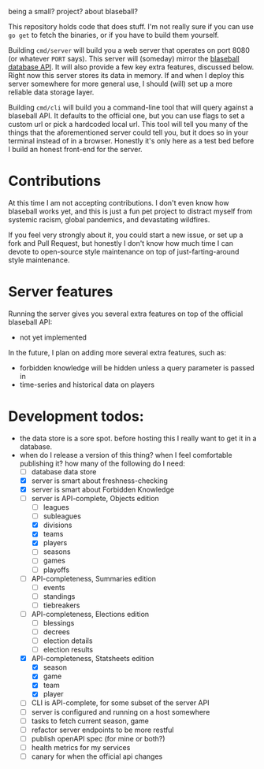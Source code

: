 being a small? project? about blaseball?

This repository holds code that does stuff. I'm not really sure if you can use
`go get` to fetch the binaries, or if you have to build them yourself.

Building `cmd/server` will build you a web server that operates on port 8080
(or whatever `PORT` says). This server will (someday) mirror the
[blaseball database API](https://github.com/Society-for-Internet-Blaseball-Research/blaseball-api-spec). It will also
provide a few key extra features, discussed below. Right now this server stores
its data in memory. If and when I deploy this server somewhere for more general
use, I should (will) set up a more reliable data storage layer.

Building `cmd/cli` will build you a command-line tool that will query against
a blaseball API. It defaults to the official one, but you can use flags to set
a custom url or pick a hardcoded local url. This tool will tell you many of
the things that the aforementioned server could tell you, but it does so in
your terminal instead of in a browser. Honestly it's only here as a test bed
before I build an honest front-end for the server.

# Contributions

At this time I am not accepting contributions. I don't even know how blaseball
works yet, and this is just a fun pet project to distract myself from systemic
racism, global pandemics, and devastating wildfires.

If you feel very strongly about it, you could start a new issue, or set up a
fork and Pull Request, but honestly I don't know how much time I can devote to
open-source style maintenance on top of just-farting-around style maintenance.

# Server features

Running the server gives you several extra features on top of the official
blaseball API:

- not yet implemented

In the future, I plan on adding more several extra features, such as:

- forbidden knowledge will be hidden unless a query parameter is passed in
- time-series and historical data on players

# Development todos:

- the data store is a sore spot. before hosting this I really want to get it in
a database.
- when do I release a version of this thing? when I feel comfortable publishing
it? how many of the following do I need:
    - [ ] database data store
    - [x] server is smart about freshness-checking
    - [x] server is smart about Forbidden Knowledge
    - [ ] server is API-complete, Objects edition
        - [ ] leagues
        - [ ] subleagues
        - [x] divisions
        - [x] teams
        - [x] players
        - [ ] seasons
        - [ ] games
        - [ ] playoffs
    - [ ] API-completeness, Summaries edition
        - [ ] events
        - [ ] standings
        - [ ] tiebreakers
    - [ ] API-completeness, Elections edition
        - [ ] blessings
        - [ ] decrees
        - [ ] election details
        - [ ] election results
    - [x] API-completeness, Statsheets edition
        - [x] season
        - [x] game
        - [x] team
        - [x] player
    - [ ] CLI is API-complete, for some subset of the server API
    - [ ] server is configured and running on a host somewhere
    - [ ] tasks to fetch current season, game
    - [ ] refactor server endpoints to be more restful
    - [ ] publish openAPI spec (for mine or both?)
    - [ ] health metrics for my services
    - [ ] canary for when the official api changes
